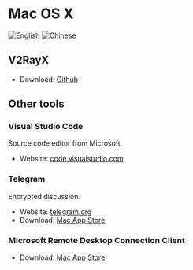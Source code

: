 # Mac OS X

![English](../resources/english.svg) [![Chinese](../resources/chinese.svg)](https://www.v2ray.com/ui_client/osx.html)

## V2RayX

* Download: [Github](https://github.com/Cenmrev/V2RayX)

## Other tools

### Visual Studio Code

Source code editor from Microsoft.

* Website: [code.visualstudio.com](https://code.visualstudio.com/)

### Telegram

Encrypted discussion.

* Website: [telegram.org](https://telegram.org/)
* Download: [Mac App Store](https://www.v2ray.com/itunesm/us/telegram-desktop/id946399090/)

### Microsoft Remote Desktop Connection Client

* Download: [Mac App Store](https://www.v2ray.com/itunesm/us/microsoft-remote-desktop/id715768417/)